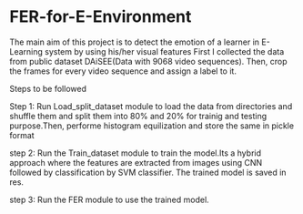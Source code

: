 # FER-for-E-Environment
The main aim of this project is to detect the emotion of a learner in E-Learning system by using his/her visual features
First I collected the data from public dataset DAiSEE(Data with 9068 video sequences). Then, crop the frames for every video sequence and assign a label to it.

Steps to be followed

Step 1:
Run Load_split_dataset module to load the data from directories and shuffle them and split them into 80% and 20% for trainig and testing purpose.Then, performe histogram equilization and store the same in pickle format 

step 2: Run the Train_dataset module to train the model.Its a hybrid approach where the features are extracted from images using CNN followed by classification by SVM classifier. The trained model is saved in res.

step 3: Run the FER module to use the trained model.
